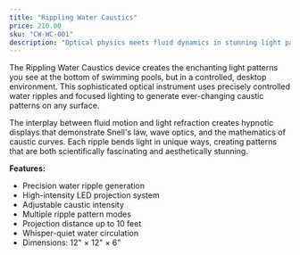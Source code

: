 ```yaml
---
title: "Rippling Water Caustics"
price: 210.00
sku: "CW-WC-001"
description: "Optical physics meets fluid dynamics in stunning light patterns"
---
```


The Rippling Water Caustics device creates the enchanting light patterns you see at the bottom of swimming pools, but in a controlled, desktop environment. This sophisticated optical instrument uses precisely controlled water ripples and focused lighting to generate ever-changing caustic patterns on any surface.

The interplay between fluid motion and light refraction creates hypnotic displays that demonstrate Snell's law, wave optics, and the mathematics of caustic curves. Each ripple bends light in unique ways, creating patterns that are both scientifically fascinating and aesthetically stunning.

**Features:**
- Precision water ripple generation
- High-intensity LED projection system
- Adjustable caustic intensity
- Multiple ripple pattern modes
- Projection distance up to 10 feet
- Whisper-quiet water circulation
- Dimensions: 12" × 12" × 6"
